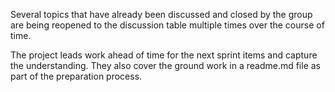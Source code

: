 Several topics that have already been discussed and closed by the group are being reopened to the discussion table multiple times over the course of time.

The project leads work ahead of time for the next sprint items and capture the understanding. They also cover the ground work in a readme.md file as part of the preparation process.
